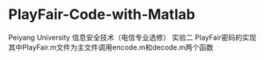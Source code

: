 # PlayFair-Code-with-Matlab
Peiyang University 信息安全技术（电信专业选修） 实验二 PlayFair密码的实现
其中PlayFair.m文件为主文件调用encode.m和decode.m两个函数
